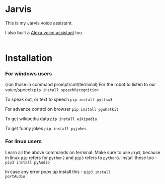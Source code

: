 # Jarvis
This is my Jarvis voice assistant.

I also built a <a href="https://www.github.com/anuragrajanp/alexa">Alexa voice assistant</a> too.
<br><br>

# Installation
<h3>For windows users</h3>
(run those in command prompt/cmt/terminal) For the robot to listen to our voice/speech <code>pip install speechRecognition</code>

To speak out, or text to speech <code>pip install pyttsx3</code>

For advance control on browser <code>pip install pywhatkit</code>

To get wikipedia data <code>pip install wikipedia</code>

To get funny jokes <code>pip install pyjokes</code>

<h3>For linux users</h3>
Learn all the above commands on terminal. Make sure to use <code>pip3</code>, because in linux <code>pip</code> refers for <code>python2</code> and <code>pip3</code> refers to <code>python3</code>. Install these too - <code>pip3 install pyAudio</code>

In case any error pops up install this - <code>pip3 install portAudio</code>
